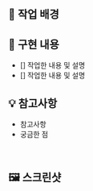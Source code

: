 ## 📖 작업 배경

## 📖 구현 내용

- [] 작업한 내용 및 설명
- [] 작업한 내용 및 설명

## 💡 참고사항

- 참고사항
- 궁금한 점

<br/>

## 🖼️ 스크린샷

<br/>
